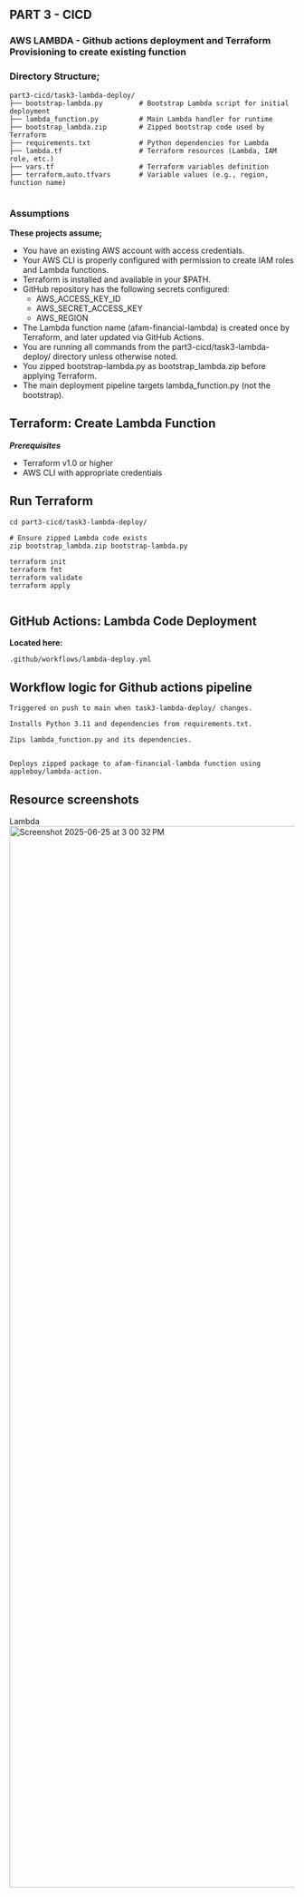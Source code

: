 ## PART 3 - CICD
### AWS LAMBDA - Github actions deployment and Terraform Provisioning to create existing function

### Directory Structure;
```
part3-cicd/task3-lambda-deploy/
├── bootstrap-lambda.py         # Bootstrap Lambda script for initial deployment
├── lambda_function.py          # Main Lambda handler for runtime
├── bootstrap_lambda.zip        # Zipped bootstrap code used by Terraform
├── requirements.txt            # Python dependencies for Lambda
├── lambda.tf                   # Terraform resources (Lambda, IAM role, etc.)
├── vars.tf                     # Terraform variables definition
├── terraform.auto.tfvars       # Variable values (e.g., region, function name)


```

### Assumptions
**These projects assume;**
+ You have an existing AWS account with access credentials.
+ Your AWS CLI is properly configured with permission to create IAM roles and Lambda functions.
+ Terraform is installed and available in your $PATH.
+ GitHub repository has the following secrets configured:
    + AWS_ACCESS_KEY_ID
    + AWS_SECRET_ACCESS_KEY
    + AWS_REGION
+ The Lambda function name (afam-financial-lambda) is created once by Terraform, and later updated via GitHub Actions.
+ You are running all commands from the part3-cicd/task3-lambda-deploy/ directory unless otherwise noted.
+ You zipped bootstrap-lambda.py as bootstrap_lambda.zip before applying Terraform.
+ The main deployment pipeline targets lambda_function.py (not the bootstrap).

## Terraform: Create Lambda Function

**_Prerequisites_**
+ Terraform v1.0 or higher
+ AWS CLI with appropriate credentials

## Run Terraform

```
cd part3-cicd/task3-lambda-deploy/

# Ensure zipped Lambda code exists
zip bootstrap_lambda.zip bootstrap-lambda.py

terraform init
terraform fmt
terraform validate
terraform apply


```

## GitHub Actions: Lambda Code Deployment
**Located here:**
```
.github/workflows/lambda-deploy.yml

```
## Workflow logic for Github actions pipeline
```
Triggered on push to main when task3-lambda-deploy/ changes.

Installs Python 3.11 and dependencies from requirements.txt.

Zips lambda_function.py and its dependencies.


Deploys zipped package to afam-financial-lambda function using appleboy/lambda-action.
```
## Resource screenshots
Lambda
<img width="1873" alt="Screenshot 2025-06-25 at 3 00 32 PM" src="https://github.com/user-attachments/assets/3805b9a4-f590-4e26-85eb-62b32ad6197f" />
